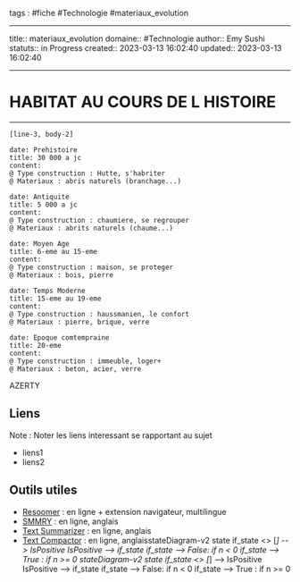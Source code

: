 




tags : #fiche  #Technologie #materiaux_evolution

---

title:: materiaux_evolution
domaine:: #Technologie
author:: Emy Sushi
statuts:: in Progress
created:: 2023-03-13 16:02:40
updated:: 2023-03-13 16:02:40

---



# HABITAT AU COURS DE L HISTOIRE
---


```timeline-labeled
[line-3, body-2]

date: Prehistoire
title: 30 000 a jc
content:
@ Type construction : Hutte, s'habriter 
@ Materiaux : abris naturels (branchage...)

date: Antiquite
title: 5 000 a jc
content:
@ Type construction : chaumiere, se regrouper
@ Materiaux : abrits naturels (chaume...)

date: Moyen Age
title: 6-eme au 15-eme
content:
@ Type construction : maison, se proteger
@ Materiaux : bois, pierre

date: Temps Moderne
title: 15-eme au 19-eme
content:
@ Type construction : haussmanien, le confort
@ Materiaux : pierre, brique, verre

date: Epoque comtempraine  
title: 20-eme 
content:
@ Type construction : immeuble, loger+
@ Materiaux : beton, acier, verre
```

AZERTY

















## Liens

Note :  Noter les liens interessant se rapportant au sujet

- liens1
- liens2

## Outils utiles

-   [Resoomer](https://resoomer.com/fr) : en ligne + extension navigateur, multilingue
-   [SMMRY](https://smmry.com/) : en ligne, anglais
-   [Text Summarizer](http://textsummarization.net/text-summarizer) : en ligne, anglais
-   [Text Compactor](https://www.textcompactor.com/) : en ligne, anglaisstateDiagram-v2
        state if_state <<choice>>
        [*] --> IsPositive
        IsPositive --> if_state
        if_state --> False: if n < 0
        if_state --> True : if n >= 0
stateDiagram-v2
        state if_state <<choice>>
        [*] --> IsPositive
        IsPositive --> if_state
        if_state --> False: if n < 0
        if_state --> True : if n >= 0
